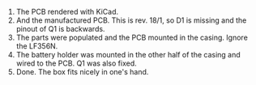 1. The PCB rendered with KiCad.
2. And the manufactured PCB. This is rev. 18/1, so D1 is missing and the pinout of Q1 is backwards.
3. The parts were populated and the PCB mounted in the casing. Ignore the LF356N.
4. The battery holder was mounted in the other half of the casing and wired to the PCB. Q1 was also fixed.
5. Done. The box fits nicely in one's hand.